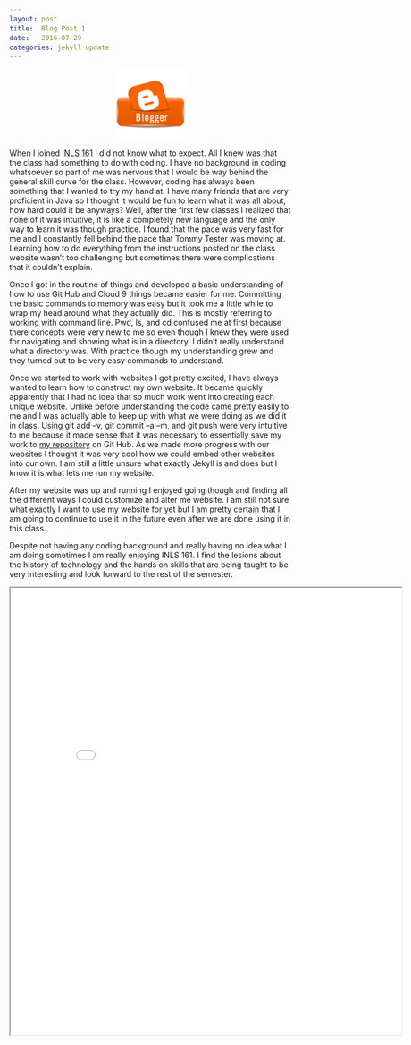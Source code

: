```yaml
---
layout: post
title:  Blog Post 1
date:   2016-07-29
categories: jekyll update
---
```

<center>
<img src="/assets/bloggerpic.png" style="width:125px;height:125;">
</center>

<p>When I joined <a href="https://silshack.github.io/inls161fall2016/">INLS 161</a> I did not know what to expect. All I knew was that the class had something to do with coding. I have no background in coding whatsoever so part of me was nervous that I would be way behind the general skill curve for the class. However, coding has always been something that I wanted to try my hand at. I have many friends that are very proficient in Java so I thought it would be fun to learn what it was all about, how hard could it be anyways? Well, after the first few classes I realized that none of it was intuitive, it is like a completely new language and the only way to learn it was though practice. I found that the pace was very fast for me and I constantly fell behind the pace that Tommy Tester was moving at. Learning how to do everything from the instructions posted on the class website wasn’t too challenging but sometimes there were complications that it couldn’t explain.</p> 

<p>Once I got in the routine of things and developed a basic understanding of how to use Git Hub and Cloud 9 things became easier for me. Committing the basic commands to memory was easy but it took me a little while to wrap my head around what they actually did.  This is mostly referring to working with command line. Pwd, ls, and cd confused me at first because there concepts were very new to me so even though I knew they were used for navigating and showing what is in a directory, I didn’t really understand what a directory was. With practice though my understanding grew and they turned out to be very easy commands to understand.</p>

<p>Once we started to work with websites I got pretty excited, I have always wanted to learn how to construct my own website. It became quickly apparently that I had no idea that so much work went into creating each unique website. Unlike before understanding the code came pretty easily to me and I was actually able to keep up with what we were doing as we did it in class. Using git add –v, git commit –a –m, and git push were very intuitive to me because it made sense that it was necessary to essentially save my work to <a href="https://github.com/cltomli/cltomli.github.io">my repository</a> on Git Hub. As we made more progress with our websites I thought it was very cool how we could embed other websites into our own. I am still a little unsure what exactly Jekyll is and does but I know it is what lets me run my website.</p>

<p>After my website was up and running I enjoyed going though and finding all the different ways I could customize and alter me website. I am still not sure what exactly I want to use my website for yet but I am pretty certain that I am going to continue to use it in the future even after we are done using it in this class.</p>

<p>Despite not having any coding background and really having no idea what I am doing sometimes I am really enjoying INLS 161. I find the lesions about the history of technology and the hands on skills that are being taught to be very interesting and look forward to the rest of the semester. </p>

<iframe src="/assets/INLS 161.htm" width="700" height="800"></iframe>
